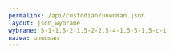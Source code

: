 ```yaml
---
permalink: /api/custodian/unwoman.json
layout: json_wybrane
wybrane: 5-1-1,5-2-1,5-2-2,5-4-1,5-5-1,5-c-1
nazwa: unwoman
---
```

